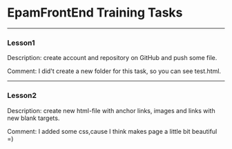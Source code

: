 # EpamFrontEnd Training Tasks
------

### Lesson1
Description: create account and repository on GitHub and push some file.

Comment: I did't create a new folder for this task, so you can see test.html.

---
### Lesson2
Description: create new html-file with anchor links, images and links with new blank targets.

Comment: I added some css,cause I think makes page a little bit beautiful =)
